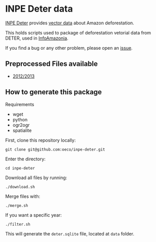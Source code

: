 # INPE Deter data

[INPE Deter](http://www.obt.inpe.br/deter/) provides [vector data](http://www.obt.inpe.br/deter/dados) about Amazon deforestation.

This holds scripts used to package of deforestation vetorial data from DETER, used in [InfoAmazonia](http://InfoAmazonia.org).

If you find a bug or any other problem, please open an [issue](https://github.com/oeco/inpe-deter/issues).

## Preprocessed Files available

* [2012/2013](https://github.com/oeco/inpe-deter/raw/master/data/deter_2012-2013.sqlite)

## How to generate this package

Requirements

* wget
* python
* ogr2ogr
* spatialite

First, clone this repository locally:

    git clone git@github.com:oeco/inpe-deter.git
    
Enter the directory:

    cd inpe-deter

Download all files by running:

    ./download.sh

Merge files with:

    ./merge.sh

If you want a specific year:

    ./filter.sh

This will generate the `deter.sqlite` file, located at `data` folder.
